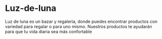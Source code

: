 # Luz-de-luna
Luz de luna es un bazar y regaleria, donde puedes encontrar productos con variedad para regalar o para uno mismo. Nuestros productos te ayudarán para que tu vida diaria sea más confortable
